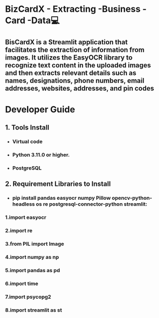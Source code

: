 # BizCardX - Extracting -Business -Card -Data💻

## BisCardX is a Streamlit application that facilitates the extraction of information from images. It utilizes the EasyOCR library to recognize text content in the uploaded images and then extracts relevant details such as names, designations, phone numbers, email addresses, websites, addresses, and pin codes

# Developer Guide
## 1. Tools Install
* ###   Virtual code
* ###   Python 3.11.0 or higher.
* ###   PostgreSQL

## 2. Requirement Libraries to Install
* ###  pip install pandas easyocr numpy Pillow opencv-python-headless os re  postgresql-connector-python streamlit:

### 1.import easyocr
### 2.import re
### 3.from PIL import Image
### 4.import numpy as np
### 5.import pandas as pd
### 6.import time
### 7.import psycopg2
### 8.import streamlit as st
